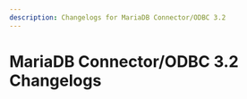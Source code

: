 ```yaml
---
description: Changelogs for MariaDB Connector/ODBC 3.2
---
```


# MariaDB Connector/ODBC 3.2 Changelogs


